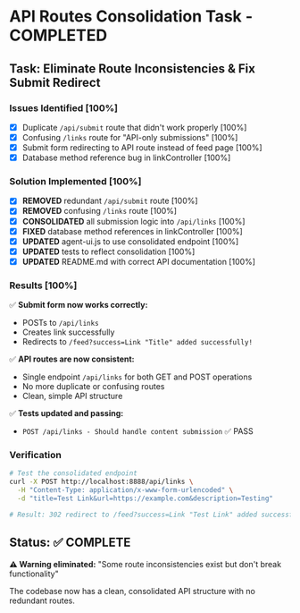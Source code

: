 # API Routes Consolidation Task - COMPLETED

## Task: Eliminate Route Inconsistencies & Fix Submit Redirect

### Issues Identified [100%]

- [x] Duplicate `/api/submit` route that didn't work properly [100%]
- [x] Confusing `/links` route for "API-only submissions" [100%]
- [x] Submit form redirecting to API route instead of feed page [100%]
- [x] Database method reference bug in linkController [100%]

### Solution Implemented [100%]

- [x] **REMOVED** redundant `/api/submit` route [100%]
- [x] **REMOVED** confusing `/links` route [100%]
- [x] **CONSOLIDATED** all submission logic into `/api/links` [100%]
- [x] **FIXED** database method references in linkController [100%]
- [x] **UPDATED** agent-ui.js to use consolidated endpoint [100%]
- [x] **UPDATED** tests to reflect consolidation [100%]
- [x] **UPDATED** README.md with correct API documentation [100%]

### Results [100%]

✅ **Submit form now works correctly:**

- POSTs to `/api/links`
- Creates link successfully
- Redirects to `/feed?success=Link "Title" added successfully!`

✅ **API routes are now consistent:**

- Single endpoint `/api/links` for both GET and POST operations
- No more duplicate or confusing routes
- Clean, simple API structure

✅ **Tests updated and passing:**

- `POST /api/links - Should handle content submission` ✅ PASS

### Verification

```bash
# Test the consolidated endpoint
curl -X POST http://localhost:8888/api/links \
  -H "Content-Type: application/x-www-form-urlencoded" \
  -d "title=Test Link&url=https://example.com&description=Testing"

# Result: 302 redirect to /feed?success=Link "Test Link" added successfully!
```

## Status: ✅ COMPLETE

**⚠️ Warning eliminated:** "Some route inconsistencies exist but don't break functionality"

The codebase now has a clean, consolidated API structure with no redundant routes.
